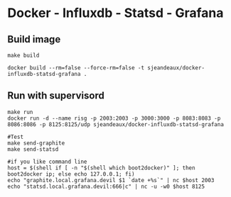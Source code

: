 # Docker - Influxdb - Statsd - Grafana

## Build image

```shell
make build

docker build --rm=false --force-rm=false -t sjeandeaux/docker-influxdb-statsd-grafana .
```

## Run with supervisord

```shell
make run
docker run -d --name risg -p 2003:2003 -p 3000:3000 -p 8083:8083 -p 8086:8086 -p 8125:8125/udp sjeandeaux/docker-influxdb-statsd-grafana

#Test
make send-graphite
make send-statsd

#if you like command line
host = $(shell if [ -n "$(shell which boot2docker)" ]; then boot2docker ip; else echo 127.0.0.1; fi)
echo "graphite.local.grafana.devil $1 `date +%s`" | nc $host 2003
echo "statsd.local.grafana.devil:666|c" | nc -u -w0 $host 8125

```
